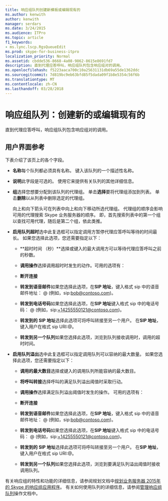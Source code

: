 ```yaml
---
title: 响应组队列创建新模板或编辑现有的
ms.author: kenwith
author: kenwith
manager: serdars
ms.date: 3/24/2015
ms.audience: ITPro
ms.topic: article
f1_keywords:
- ms.lync.lscp.RgsQueueEdit
ms.prod: skype-for-business-itpro
localization_priority: Normal
ms.assetid: cbdde536-8668-4a08-9862-8615e8691fd7
description: 直到代理应答呼叫，响应组队列包含响应组对的调用。
ms.openlocfilehash: f5223aaca700c10a25631131db69a55de1362ddc
ms.sourcegitcommit: 7d819bc9eb63bfd85f5dada09f1b8e5354c56f6b
ms.translationtype: MT
ms.contentlocale: zh-CN
ms.lasthandoff: 03/28/2018
---
```

# <a name="response-groups-queue-create-new-or-edit-existing"></a>响应组队列：创建新的或编辑现有的
 
直到代理应答呼叫，响应组队列包含响应组对的调用。
  
## <a name="ui-reference"></a>用户界面参考

下表介绍了该页上的各个字段。
  
- **名称**每个队列都必须具有名称。 键入该队列的一个描述性名称。
    
- **说明**此字段是可选的。 使用它来提供有关队列的其他详细信息。
    
- **组**选择您想要分配到该队列的代理组。 单击**选择**要将代理组添加到列表。 单击**删除**以从列表中删除选定的代理组。
    
    向上和向下箭头可在列表中向上和向下移动所选代理组。 代理组的顺序会影响可用的代理搜索 Skype 业务服务器的顺序。 即，首先搜索列表中的第一个组以查找可用代理，随后是第二个组，依此类推。
    
- **启用队列超时**选中此复选框可以指定调用方暂停代理应答呼叫等待的时间最长。 如果您选择此选项，您还需要指定以下：
    
  - **超时时间 （秒）**选择或键入的最大调用方可以等待代理应答呼叫之前的秒数。
    
  - **调用操作**选择调用超时时发生的动作。可用的选项有：
    
  - **断开连接**
    
  - **转发到语音邮件**如果您选择此选项，在**SIP 地址**，键入格式 sip 中的语音邮件地址：<username> @ <domainname> (例如，sip:bob@contoso.com)。
    
  - **转发到电话号码**如果您选择此选项，在**SIP 地址**键入格式 sip 中的电话号码：<number> @ <domainname> (例如，sip:+14255550121@contoso.com)。
    
  - **转发到的 SIP 地址**选择此选项可将呼叫转接至另一个用户。 在**SIP 地址**，键入用户在格式 sip URI:<username>@<domainname>。
    
  - **转发到另一个队列**如果您选择此选项，浏览到队列接收调用时，调用的超时时间。
    
- **启用队列溢出**选中此复选框可以指定调用队列可以容纳的最大数量。 如果您选择此选项，您还需要指定以下：
    
  - **调用的最大数目**选择或键入的调用队列所能容纳的最大数目。
    
  - **将呼叫转接**选择呼叫的满足队列溢出阈值时采取行动。
    
  - **调用操作**选择满足队列溢出阈值时发生的操作。 可用的选项有：
    
  - **断开连接**
    
  - **转发到语音邮件**如果您选择此选项，在**SIP 地址**，键入格式 sip 中的语音邮件地址：<username> @ <domainname> (例如，sip:bob@contoso.com)。
    
  - **转发到电话号码**如果您选择此选项，在**SIP 地址**键入格式 sip 中的电话号码：<number> @ <domainname> (例如，sip:+14255550121@contoso.com)。
    
  - **转发到的 SIP 地址**选择此选项可将呼叫转接至另一个用户。 在**SIP 地址**，键入用户在格式 sip URI:<username>@<domainname>。
    
  - **转发到另一个队列**如果您选择此选项，浏览到要满足队列溢出阈值时接收调用队列。
    
有关响应组的特性和功能的详细信息，请参阅规划文档中[规划业务服务器 2015年的 Skype 的响应组应用程序](../../plan-your-deployment/enterprise-voice-solution/response-group.md)。 有关如何使用队列的详细信息，请参阅[管理响应组队列](http://technet.microsoft.com/library/1e91720c-ab67-4dfb-b30c-0ef2a8012310.aspx)操作文档中。
  

